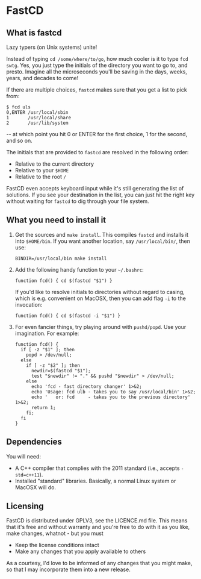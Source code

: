 # FastCD

## What is fastcd

Lazy typers (on Unix systems) unite!

Instead of typing `cd /some/where/to/go`, how much cooler is it
to type `fcd swtg`. Yes, you just type the initials of the directory you want
to go to, and presto. Imagine all the microseconds you'll be saving in the
days, weeks, years, and decades to come!

If there are multiple choices, `fastcd` makes sure that you get a list to pick
from:

```shell
$ fcd uls
0,ENTER /usr/local/sbin
1       /usr/local/share
2       /usr/lib/system
```

-- at which point you hit 0 or ENTER for the first choice, 1 for the second,
and so on.

The initials that are provided to `fastcd` are resolved in the following order:

*  Relative to the current directory
*  Relative to your `$HOME`
*  Relative to the root `/`

FastCD even accepts keyboard input while it's still generating the list of
solutions. If you see your destination in the list, you can just hit the right
key without waiting for `fastcd` to dig through your file system.

## What you need to install it

1.  Get the sources and `make install`. This compiles `fastcd` and installs it
    into `$HOME/bin`. If you want another location, say `/usr/local/bin/`,
    then use:

    ```shell
    BINDIR=/usr/local/bin make install
    ```

1.  Add the following handy function to your `~/.bashrc`:

	```shell
	function fcd() { cd $(fastcd "$1") }
	```

    If you'd like to resolve initials to directories without regard to
    casing, which is e.g. convenient on MacOSX, then you can add flag `-i`
    to the invocation:

    ```shell
    function fcd() { cd $(fastcd -i "$1") }
    ```

1.  For even fancier things, try playing around with `pushd/popd`. Use your
	imagination. For example:

    ```shell
    function fcd() {
      if [ -z "$1" ]; then
        popd > /dev/null;
      else
        if [ -z "$2" ]; then
          newdir=$(fastcd "$1");
          test "$newdir" != "." && pushd "$newdir" > /dev/null;
        else
          echo 'fcd - fast directory changer' 1>&2;
          echo 'Usage: fcd ulb - takes you to say /usr/local/bin' 1>&2;
          echo '   or: fcd     - takes you to the previous directory' 1>&2;
          return 1;
        fi;
      fi
    }
    ```

## Dependencies

You will need:

*  A C++ compiler that complies with the 2011 standard (i.e., accepts
   `-std=c++11`).
*  Installed "standard" libraries. Basically, a normal Linux system or MacOSX
   will do.

## Licensing

FastCD is distributed under GPLV3, see the LICENCE.md file. This means that it's
free and without warranty and you're free to do with it as you like, make
changes, whatnot - but you must

*  Keep the license conditions intact
*  Make any changes that you apply available to others

As a courtesy, I'd love to be informed of any changes that you might make, so
that I may incorporate them into a new release.
